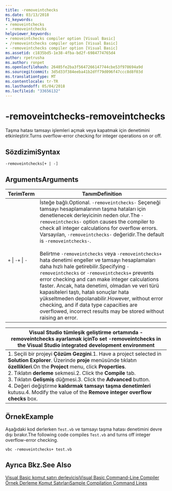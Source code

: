 ```yaml
---
title: -removeintchecks
ms.date: 03/13/2018
f1_keywords:
- removeintchecks
- -removeintchecks
helpviewer_keywords:
- removeintchecks compiler option [Visual Basic]
- /removeintchecks compiler option [Visual Basic]
- -removeintchecks compiler option [Visual Basic]
ms.assetid: c1835bd5-1e38-4fba-bd2f-6984774765d4
author: rpetrusha
ms.author: ronpet
ms.openlocfilehash: 26485fe2ba3f5647266147744cbe53f978694a9d
ms.sourcegitcommit: 3d5d33f384eeba41b2dff79d096f47ccc8d8f03d
ms.translationtype: MT
ms.contentlocale: tr-TR
ms.lasthandoff: 05/04/2018
ms.locfileid: "33656132"
---
```

# <a name="-removeintchecks"></a><span data-ttu-id="fd40e-102">-removeintchecks</span><span class="sxs-lookup"><span data-stu-id="fd40e-102">-removeintchecks</span></span>
<span data-ttu-id="fd40e-103">Taşma hatası tamsayı işlemleri açmak veya kapatmak için denetimini etkinleştirir.</span><span class="sxs-lookup"><span data-stu-id="fd40e-103">Turns overflow-error checking for integer operations on or off.</span></span>  
  
## <a name="syntax"></a><span data-ttu-id="fd40e-104">Sözdizimi</span><span class="sxs-lookup"><span data-stu-id="fd40e-104">Syntax</span></span>  
  
```  
-removeintchecks[+ | -]  
```  
  
## <a name="arguments"></a><span data-ttu-id="fd40e-105">Arguments</span><span class="sxs-lookup"><span data-stu-id="fd40e-105">Arguments</span></span>  
  
|<span data-ttu-id="fd40e-106">Terim</span><span class="sxs-lookup"><span data-stu-id="fd40e-106">Term</span></span>|<span data-ttu-id="fd40e-107">Tanım</span><span class="sxs-lookup"><span data-stu-id="fd40e-107">Definition</span></span>|  
|---|---|  
|<span data-ttu-id="fd40e-108">`+` &#124; `-`</span><span class="sxs-lookup"><span data-stu-id="fd40e-108">`+` &#124; `-`</span></span>|<span data-ttu-id="fd40e-109">İsteğe bağlı.</span><span class="sxs-lookup"><span data-stu-id="fd40e-109">Optional.</span></span> <span data-ttu-id="fd40e-110">`-removeintchecks-` Seçeneği tamsayı hesaplamalarının taşma hataları için denetlenecek derleyicinin neden olur.</span><span class="sxs-lookup"><span data-stu-id="fd40e-110">The `-removeintchecks-` option causes the compiler to check all integer calculations for overflow errors.</span></span> <span data-ttu-id="fd40e-111">Varsayılan, `-removeintchecks-` değeridir.</span><span class="sxs-lookup"><span data-stu-id="fd40e-111">The default is `-removeintchecks-`.</span></span><br /><br /> <span data-ttu-id="fd40e-112">Belirtme `-removeintchecks` veya `-removeintchecks+` hata denetimi engeller ve tamsayı hesaplamaları daha hızlı hale getirebilir.</span><span class="sxs-lookup"><span data-stu-id="fd40e-112">Specifying `-removeintchecks` or `-removeintchecks+` prevents error checking and can make integer calculations faster.</span></span> <span data-ttu-id="fd40e-113">Ancak, hata denetimi, olmadan ve veri türü kapasiteleri taştı, hatalı sonuçlar hata yükseltmeden depolanabilir.</span><span class="sxs-lookup"><span data-stu-id="fd40e-113">However, without error checking, and if data type capacities are overflowed, incorrect results may be stored without raising an error.</span></span>|  
  
|<span data-ttu-id="fd40e-114">Visual Studio tümleşik geliştirme ortamında - removeintchecks ayarlamak için</span><span class="sxs-lookup"><span data-stu-id="fd40e-114">To set -removeintchecks in the Visual Studio integrated development environment</span></span>|  
|---|  
|<span data-ttu-id="fd40e-115">1.  Seçili bir projeyi **Çözüm Gezgini**.</span><span class="sxs-lookup"><span data-stu-id="fd40e-115">1.  Have a project selected in **Solution Explorer**.</span></span> <span data-ttu-id="fd40e-116">Üzerinde **proje** menüsünde tıklatın **özellikleri**.</span><span class="sxs-lookup"><span data-stu-id="fd40e-116">On the **Project** menu, click **Properties**.</span></span> <br /><span data-ttu-id="fd40e-117">2.  Tıklatın **derleme** sekmesi.</span><span class="sxs-lookup"><span data-stu-id="fd40e-117">2.  Click the **Compile** tab.</span></span><br /><span data-ttu-id="fd40e-118">3.  Tıklatın **Gelişmiş** düğmesi.</span><span class="sxs-lookup"><span data-stu-id="fd40e-118">3.  Click the **Advanced** button.</span></span><br /><span data-ttu-id="fd40e-119">4.  Değeri değiştirme **kaldırmak tamsayı taşma denetimleri** kutusu.</span><span class="sxs-lookup"><span data-stu-id="fd40e-119">4.  Modify the value of the **Remove integer overflow checks** box.</span></span>|  
  
## <a name="example"></a><span data-ttu-id="fd40e-120">Örnek</span><span class="sxs-lookup"><span data-stu-id="fd40e-120">Example</span></span>  
 <span data-ttu-id="fd40e-121">Aşağıdaki kod derlerken `Test.vb` ve tamsayı taşma hatası denetimini devre dışı bırakır.</span><span class="sxs-lookup"><span data-stu-id="fd40e-121">The following code compiles `Test.vb` and turns off integer overflow-error checking.</span></span>  
  
```console
vbc -removeintchecks+ test.vb  
```  
  
## <a name="see-also"></a><span data-ttu-id="fd40e-122">Ayrıca Bkz.</span><span class="sxs-lookup"><span data-stu-id="fd40e-122">See Also</span></span>  
 [<span data-ttu-id="fd40e-123">Visual Basic komut satırı derleyicisi</span><span class="sxs-lookup"><span data-stu-id="fd40e-123">Visual Basic Command-Line Compiler</span></span>](../../../visual-basic/reference/command-line-compiler/index.md)  
 [<span data-ttu-id="fd40e-124">Örnek Derleme Komut Satırları</span><span class="sxs-lookup"><span data-stu-id="fd40e-124">Sample Compilation Command Lines</span></span>](../../../visual-basic/reference/command-line-compiler/sample-compilation-command-lines.md)
